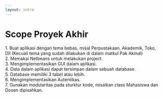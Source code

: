 ```yaml
---
layout: intro
---
```


# Scope Proyek Akhir

<div class='p-4 text-lg'>
<span class='text-orange'>1.</span> Buat aplikasi dengan tema bebas, misal Perpustakaan, Akademik, Toko, Dll (Kecuali tema yang sudah dilakukan di dalam matkul Pak Akmal)<br>
<span class='text-orange'>2.</span> Memakai Netbeans untuk melakukan project. <br>
<span class='text-orange'>3.</span> Mengimplementasikan GUI dalam aplikasi. <br>
<span class='text-orange'>4.</span> Data dalam aplikasi dapat tersimpan dalam sebuah database. <br>
<span class='text-orange'>5.</span> Database memiliki 3 tabel atau lebih. <br>
<span class='text-orange'>6.</span> Mengimplementasikan Autentikas. <br>
<span class='text-orange'>7.</span> Gunakan modularitas pada sturktur kode, misalkan class Mahasiswa dan Dosen dipisahkan. <br>
</div>
